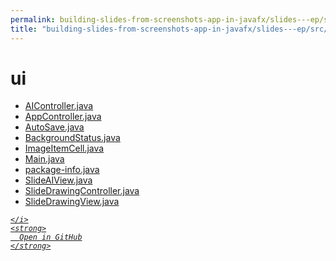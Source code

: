 ```yaml
---
permalink: building-slides-from-screenshots-app-in-javafx/slides---ep/src/main/java/engineer/mathsoftware/blog/slides/ui
title: "building-slides-from-screenshots-app-in-javafx/slides---ep/src/main/java/engineer/mathsoftware/blog/slides/ui"
---
```


# ui
<ul>
  <li>
    <a href="AIController.java">
      AIController.java
    </a>
  </li>
  <li>
    <a href="AppController.java">
      AppController.java
    </a>
  </li>
  <li>
    <a href="AutoSave.java">
      AutoSave.java
    </a>
  </li>
  <li>
    <a href="BackgroundStatus.java">
      BackgroundStatus.java
    </a>
  </li>
  <li>
    <a href="ImageItemCell.java">
      ImageItemCell.java
    </a>
  </li>
  <li>
    <a href="Main.java">
      Main.java
    </a>
  </li>
  <li>
    <a href="package-info.java">
      package-info.java
    </a>
  </li>
  <li>
    <a href="SlideAIView.java">
      SlideAIView.java
    </a>
  </li>
  <li>
    <a href="SlideDrawingController.java">
      SlideDrawingController.java
    </a>
  </li>
  <li>
    <a href="SlideDrawingView.java">
      SlideDrawingView.java
    </a>
  </li>
</ul>
<div class="social open-gh-btn my-4">
  <a class="btn btn-github" href="https://github.com/tobiasbriones/blog/tree/main/swe/dev/java/javafx/drawing/productivity/building-slides-from-screenshots-app-in-javafx/slides---ep/src/main/java/engineer/mathsoftware/blog/slides/ui" target="_blank">
    <i class="fab fa-github">
      
    </i>
    <strong>
      Open in GitHub
    </strong>
  </a>
</div>